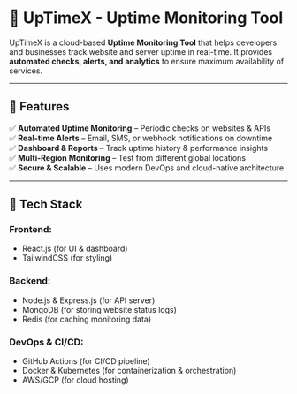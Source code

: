 # 🚀 UpTimeX - Uptime Monitoring Tool  

UpTimeX is a cloud-based **Uptime Monitoring Tool** that helps developers and businesses track website and server uptime in real-time. It provides **automated checks, alerts, and analytics** to ensure maximum availability of services.  

---

## 📌 Features  
✅ **Automated Uptime Monitoring** – Periodic checks on websites & APIs  
✅ **Real-time Alerts** – Email, SMS, or webhook notifications on downtime  
✅ **Dashboard & Reports** – Track uptime history & performance insights  
✅ **Multi-Region Monitoring** – Test from different global locations  
✅ **Secure & Scalable** – Uses modern DevOps and cloud-native architecture  

---

## 🚀 Tech Stack  
### **Frontend:**  
- React.js (for UI & dashboard)  
- TailwindCSS (for styling)  

### **Backend:**  
- Node.js & Express.js (for API server)  
- MongoDB (for storing website status logs)  
- Redis (for caching monitoring data)  

### **DevOps & CI/CD:**  
- GitHub Actions (for CI/CD pipeline)  
- Docker & Kubernetes (for containerization & orchestration)  
- AWS/GCP (for cloud hosting)  






